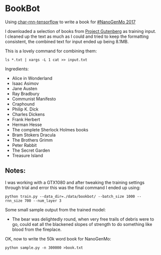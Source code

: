 # BookBot
Using [char-rnn-tensorflow](https://github.com/sherjilozair/char-rnn-tensorflow) to write a book for [#NanoGenMo 2017](https://github.com/NaNoGenMo/2017)

I downloaded a selection of books from [Project Gutenberg](https://www.gutenberg.org/) as training input. I cleaned up the text as much as I could and tried to keep the formatting consistent, the combined text for input ended up being 8.1MB.
 
This is a lovely command for combining them:

`ls *.txt | xargs -L 1 cat >> input.txt`
 
Ingredients:
- Alice in Wonderland
- Isaac Asimov
- Jane Austen
- Ray Bradbury
- Communist Manifesto
- Craphound
- Philip K. Dick
- Charles Dickens
- Frank Herbert
- Herman Hesse
- The complete Sherlock Holmes books
- Bram Stokers Dracula
- The Brothers Grimm
- Peter Rabbit
- The Secret Garden
- Treasure Island

## Notes:

I was working with a GTX1080 and after tweaking the training settings through trial and error this was the final command I ended up using:

`python train.py --data_dir=./data/bookbot/ --batch_size 1000 --rnn_size 700 --num_layer 3`

Some small sample output from the trained model:
- The bear was delightedly round, when very free trails of debris were to go, could eat all the blackened slopes of strength to do something like blood from the fireplace.

OK, now to write the 50k word book for NanoGenMo:

`python sample.py -n 300000 >book.txt`
